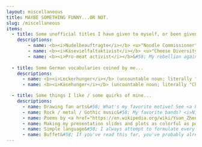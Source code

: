 ```yaml
---
layout: miscellaneous
title: MAYBE SOMETHING FUNNY...OR NOT.
slug: /miscellaneous
items:
  - title: Some unofficial titles I have given to myself, or been given by people close to me...
    descriptions: 
        - name: <b><i>Nudelbeauftragte</i></b> <u>"Noodle Commissioner"</u>&#58; A title my partner gave me. Whenever we cook spaghetti or pasta, I am the one who regularly stirs the noodles so that they don't stick to the bottom of the pot. I found the importance of this task too underestimated; every kitchen should have a <i>Nudelbeauftragte</i> so that one always has perfectly cooked noodles. In my opinion, it is more crucial and substantial than many research works. 
        - name: <b><i>Käsevielfaltaktivist</i></b> <u>"Cheese Diversity Activist"</u>&#58; As a typical half-Mongolian who grew up in Inner Mongolia, I cannot say enough how much I love cheese (and diary products in general). Even after living for several years in Germany, I'm still deeply impressed by the diversity of cheese in Europe. <p>My motto as <i>Käsevielfaltaktivist</i>&#58; "Käse gut, alles gut." ("Cheese good, everything good.") </p>
        - name: <b><i>Pro-meat activist</i></b>&#58; My rebellion against vegetarianism and veganism. 
    
  - title: Some German vocabularies coined by me...
    descriptions:
      - name: <b><i>Leckerhunger</i></b> (uncountable noun; literally "Yummy-Hunger")&#58; It describes the situation at meal time that you are actually full, but the food is so tasty that you still want to eat one more bite, and one more, and one more.
      - name: <b><i>Käsehunger</i></b> (uncountable noun; literally "Cheese-Hunger")&#58; I'm so often attacked by a strong longing for cheese. I thought I need a word to describe this feeling - after all, if the German language even has words for every teeny-weeny such as "<a href="https://en.wiktionary.org/wiki/Kummerspeck" target="_blank">Kummerspeck</a>" and "<a href="https://en.wiktionary.org/wiki/Vorfreude" target="_blank">Vorfreude</a>", why not just invent one for this?

  - title: Some things I like / some quirks of mine...
    descriptions:
      - name: Drawing fan arts&#58; What's my favorite motive? See <a href="https://qi-yu.github.io/horcrux/" target="_blank">here</a>. 
      - name: Rock / metal / Gothic music&#58; My favorite bands? <i>Nightwish / Guns n' Roses / Metallica / Rammstein / L’Âme Immortelle</i>. Recently became a fan of the Taiwanese band <a href="https://en.wikipedia.org/wiki/Collage_(Taiwanese_duo)#:~:text=Collage%20(Chinese%3A%20珂拉琪,who%20is%20of%20Minnan%20descent."><i>Collage</i></a>.
      - name: Poems by <a href="https://en.wikipedia.org/wiki/Yuan_Zhen" target="_blank"><i>Yuan Zhen</i></a> (779-821) and lyrics by <a href="https://en.wikipedia.org/wiki/Jiang_Kui" target="_blank"><i>Jiang Kui</i></a> (1155-1221), even if I'm not particularly a fan of literature
      - name: Making my presentation slides and plots as colorful as possible
      - name: Simple language&#58; I always attempt to formulate every text of mine in simple plain language, even if it doesn't always work as wished. I dislike when people use jargons and complex sentences to make their content looking more important.
      - name: Buffet&#58; If you've read this far, you've probably already guessed that I love to eat. Yep, I eat a lot, even if my body figure might not indicate this.
---
```

